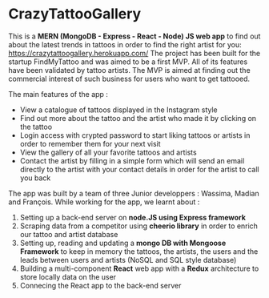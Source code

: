 # CrazyTattooGallery

This is a <b>MERN (MongoDB - Express - React - Node) JS web app</b> to find out about the latest trends in tattoos in order to find the right artist for you: https://crazytattoogallery.herokuapp.com/
The project has been built for the startup FindMyTattoo and was aimed to be a first MVP. All of its features have been validated by tattoo artists. The MVP is aimed at finding out the commercial interest of such business for users who want to get tattooed.

The main features of the app :
<ul>
  <li>View a catalogue of tattoos displayed in the Instagram style</li>
  <li>Find out more about the tattoo and the artist who made it by clicking on the tattoo</li>
  <li>Login access with crypted password to start liking tattoos or artists in order to remember them for your next visit</li>
  <li>View the gallery of all your favorite tattoos and artists</li>
  <li>Contact the artist by filling in a simple form which will send an email directly to the artist with your contact details in order for the artist to call you back</li>
</ul>

The app was built by a team of three Junior developpers : Wassima, Madian and François. While working for the app, we learnt about :
<ol>
  <li>Setting up a back-end server on <b>node.JS using Express framework</b></li>
  <li>Scraping data from a competitor using <b>cheerio library</b> in order to enrich our tattoo and artist database</li>
  <li>Setting up, reading and updating a <b>mongo DB with Mongoose Framework</b> to keep in memory the tattoos, the artists, the users and the leads between users and artists (NoSQL and SQL style database)</li>
  <li>Building a multi-component <b>React</b> web app with a <b>Redux</b> architecture to store locally data on the user</li>
  <li>Connecing the React app to the back-end server</li>
</ol>  
